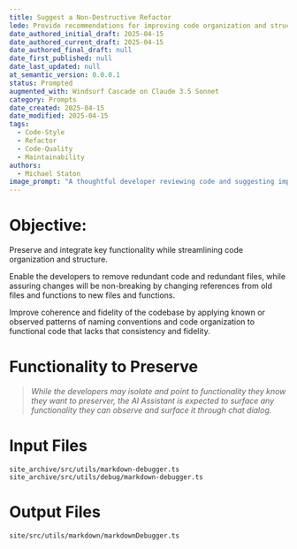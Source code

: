 ```yaml
---
title: Suggest a Non-Destructive Refactor
lede: Provide recommendations for improving code organization and structure while preserving functionality and maintaining existing patterns
date_authored_initial_draft: 2025-04-15
date_authored_current_draft: 2025-04-15
date_authored_final_draft: null
date_first_published: null
date_last_updated: null
at_semantic_version: 0.0.0.1
status: Prompted
augmented_with: Windsurf Cascade on Claude 3.5 Sonnet
category: Prompts
date_created: 2025-04-15
date_modified: 2025-04-15
tags:
  - Code-Style
  - Refactor
  - Code-Quality
  - Maintainability
authors:
  - Michael Staton
image_prompt: "A thoughtful developer reviewing code and suggesting improvements, surrounded by branching diagrams and preserved legacy code, symbolizing careful, non-destructive refactoring."
---
```


# Objective:

Preserve and integrate key functionality while streamlining code organization and structure. 

Enable the developers to remove redundant code and redundant files, while assuring changes will be non-breaking by changing references from old files and functions to new files and functions.

Improve coherence and fidelity of the codebase by applying known or observed patterns of naming conventions and code organization to functional code that lacks that consistency and fidelity.  

# Functionality to Preserve
> _While the developers may isolate and point to functionality they know they want to preserver, the AI Assistant is expected to surface any functionality they can observe and surface it through chat dialog._

# Input Files

`site_archive/src/utils/markdown-debugger.ts`
`site_archive/src/utils/debug/markdown-debugger.ts`

# Output Files
`site/src/utils/markdown/markdownDebugger.ts`





